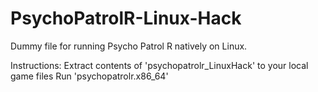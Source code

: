 # PsychoPatrolR-Linux-Hack
Dummy file for running Psycho Patrol R natively on Linux.

Instructions:
Extract contents of 'psychopatrolr_LinuxHack' to your local game files
Run 'psychopatrolr.x86_64'
